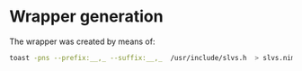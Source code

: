 # Wrapper generation
The wrapper was created by means of:
```bash
toast -pns --prefix:__,_ --suffix:__,_  /usr/include/slvs.h  > slvs.nim
```